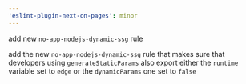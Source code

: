 ```yaml
---
'eslint-plugin-next-on-pages': minor
---
```


add new `no-app-nodejs-dynamic-ssg` rule

add the new `no-app-nodejs-dynamic-ssg` rule that makes sure that
developers using `generateStaticParams` also export either the `runtime`
variable set to `edge` or the `dynamicParams` one set to `false`
